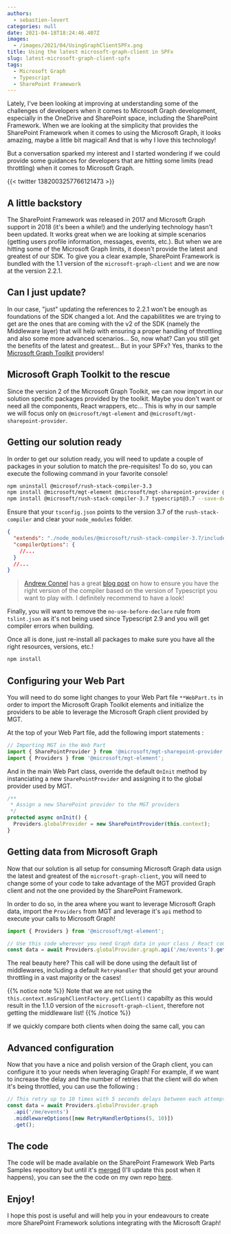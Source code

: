```yaml
---
authors:
  - sebastien-levert
categories: null
date: 2021-04-18T18:24:46.407Z
images:
  - /images/2021/04/UsingGraphClientSPFx.png
title: Using the latest microsoft-graph-client in SPFx
slug: latest-microsoft-graph-client-spfx
tags:
  - Microsoft Graph
  - Typescript
  - SharePoint Framework
---
```


Lately, I've been looking at improving at understanding some of the challenges of developers when it comes to Microsoft
Graph development, especially in the OneDrive and SharePoint space, including the SharePoint Framework. When we are
looking at the simplicity that provides the SharePoint Framework when it comes to using the Microsoft Graph, it looks
amazing, maybe a little bit magical! And that is why I love this technology!

But a conversation sparked my interest and I started wondering if we could provide some guidances for developers that
are hitting some limits (read throttling) when it comes to Microsoft Graph.

{{< twitter 1382003257766121473 >}}

## A little backstory

The SharePoint Framework was released in 2017 and Microsoft Graph support in 2018 (it's been a while!) and the
underlying technology hasn't been updated. It works great when we are looking at simple scenarios (getting users profile
information, messages, events, etc.). But when we are hitting some of the Microsoft Graph limits, it doesn't provide the
latest and greatest of our SDK. To give you a clear example, SharePoint Framework is bundled with the 1.1 version of the
`microsoft-graph-client` and we are now at the version 2.2.1.

## Can I just update?

In our case, "just" updating the references to 2.2.1 won't be enough as foundations of the SDK changed a lot. And the
capabilitites we are trying to get are the ones that are coming with the v2 of the SDK (namely the Middleware layer)
that will help with ensuring a proper handling of throttling and also some more advanced scenarios... So, now what? Can
you still get the benefits of the latest and greatest... But in your SPFx? Yes, thanks to the
[Microsoft Graph Toolkit](https://aka.ms/mgt) providers!

## Microsoft Graph Toolkit to the rescue

Since the version 2 of the Microsoft Graph Toolkit, we can now import in our solution specific packages provided by the
toolkit. Maybe you don't want or need all the components, React wrappers, etc... This is why in our sample we will focus
only on `@microsoft/mgt-element` and `@microsoft/mgt-sharepoint-provider`.

## Getting our solution ready

In order to get our solution ready, you will need to update a couple of packages in your solution to match the
pre-requisites! To do so, you can execute the following command in your favorite console!

```bash
npm uninstall @microsof/rush-stack-compiler-3.3
npm install @microsoft/mgt-element @microsoft/mgt-sharepoint-provider @microsoft/microsoft-graph-client --save
npm install @microsoft/rush-stack-compiler-3.7 typescript@3.7 --save-dev
```

Ensure that your `tsconfig.json` points to the version 3.7 of the `rush-stack-compiler` and clear your `node_modules`
folder.

```json
{
  "extends": "./node_modules/@microsoft/rush-stack-compiler-3.7/includes/tsconfig-web.json",
  "compilerOptions": {
    //...
  }
  //...
}
```

> [Andrew Connel](https://twitter.com/andrewconnell) has a great
> [blog post](https://www.voitanos.io/blog/use-different-typescript-versions-in-sharepoint-framework-projects/) on how
> to ensure you have the right version of the compiler based on the version of Typescript you want to play with. I
> definitely recommend to have a look!

Finally, you will want to remove the `no-use-before-declare` rule from `tslint.json` as it's not being used since
Typescript 2.9 and you will get compiler errors when building.

Once all is done, just re-install all packages to make sure you have all the right resources, versions, etc.!

```bash
npm install
```

## Configuring your Web Part

You will need to do some light changes to your Web Part file `**WebPart.ts` in order to import the Microsoft Graph
Toolkit elements and initialize the providers to be able to leverage the Microsoft Graph client provided by MGT.

At the top of your Web Part file, add the following import statements :

```typescript
// Importing MGT in the Web Part
import { SharePointProvider } from '@microsoft/mgt-sharepoint-provider';
import { Providers } from '@microsoft/mgt-element';
```

And in the main Web Part class, override the default `OnInit` method by instanciating a new `SharePointProvider` and
assigning it to the global provider used by MGT.

```typescript
/**
 * Assign a new SharePoint provider to the MGT providers
 */
protected async onInit() {
  Providers.globalProvider = new SharePointProvider(this.context);
}
```

## Getting data from Microsoft Graph

Now that our solution is all setup for consuming Microsoft Graph data usign the latest and greatest of the
`microsoft-graph-client`, you will need to change some of your code to take advantage of the MGT provided Graph client
and not the one provided by the SharePoint Framework.

In order to do so, in the area where you want to leverage Microsoft Graph data, import the `Providers` from MGT and
leverage it's `api` method to execute your calls to Microsoft Graph!

```typescript
import { Providers } from '@microsoft/mgt-element';
```

```typescript
// Use this code wherever you need Graph data in your class / React component
const data = await Providers.globalProvider.graph.api('/me/events').get();
```

The real beauty here? This call will be done using the default list of middlewares, including a default `RetryHandler`
that should get your around throttling in a vast majority or the cases!

{{% notice note  %}} Note that we are not using the `this.context.msGraphClientFactory.getClient()` capabilty as this
would result in the 1.1.0 version of the `microsoft-graph-client`, therefore not getting the middleware list!
{{% /notice %}}

If we quickly compare both clients when doing the same call, you can

## Advanced configuration

Now that you have a nice and polish version of the Graph client, you can configure it to your needs when leveraging
Graph! For example, if we want to increase the delay and the number of retries that the client will do when it's being
throttled, you can use the following :

```typescript
// This retry up to 10 times with 5 seconds delays between each attempt
const data = await Providers.globalProvider.graph
  .api('/me/events')
  .middlewareOptions([new RetryHandlerOptions(5, 10)])
  .get();
```

## The code

The code will be made available on the SharePoint Framework Web Parts Samples repository but until it's
[merged](https://github.com/pnp/sp-dev-fx-webparts/pull/1826) (I'll update this post when it happens), you can see the
the code on my own repo
[here](https://github.com/sebastienlevert/sp-dev-fx-webparts/tree/sebastienlevert/react-graph-latest-client).

## Enjoy!

I hope this post is useful and will help you in your endeavours to create more SharePoint Framework solutions
integrating with the Microsoft Graph!
